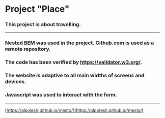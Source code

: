 # Project "Place"
### This project is about travelling. 
***
### Nested BEM was used in the project. Github.com is used as a remote repository.  
### The code has been verified by https://validator.w3.org/. 
### The website is adaptive to all main widths of screens and devices. 
### Javascript was used to interact with the form.

***
[https://alpolesh.github.io/mesto/](https://alpolesh.github.io/mesto/)